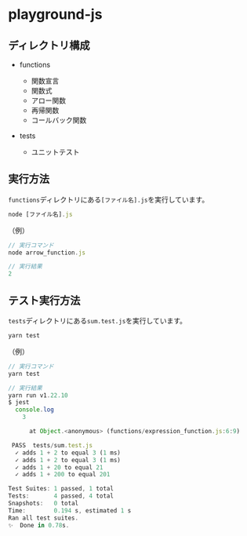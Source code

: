 # playground-js

## ディレクトリ構成
- functions
    - 関数宣言
    - 関数式
    - アロー関数
    - 再帰関数
    - コールバック関数

- tests
    - ユニットテスト

## 実行方法
`functions`ディレクトリにある`[ファイル名].js`を実行しています。
```js
node [ファイル名].js
```

（例）
```js
// 実行コマンド
node arrow_function.js

// 実行結果
2
```

## テスト実行方法
`tests`ディレクトリにある`sum.test.js`を実行しています。
```js
yarn test
```

（例）
```js
// 実行コマンド
yarn test

// 実行結果
yarn run v1.22.10
$ jest
  console.log
    3

      at Object.<anonymous> (functions/expression_function.js:6:9)

 PASS  tests/sum.test.js
  ✓ adds 1 + 2 to equal 3 (1 ms)
  ✓ adds 1 + 2 to equal 3 (1 ms)
  ✓ adds 1 + 20 to equal 21
  ✓ adds 1 + 200 to equal 201

Test Suites: 1 passed, 1 total
Tests:       4 passed, 4 total
Snapshots:   0 total
Time:        0.194 s, estimated 1 s
Ran all test suites.
✨  Done in 0.78s.
